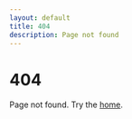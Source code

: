```yaml
---
layout: default
title: 404
description: Page not found
---
```

# 404
Page not found. Try the [home](/).
